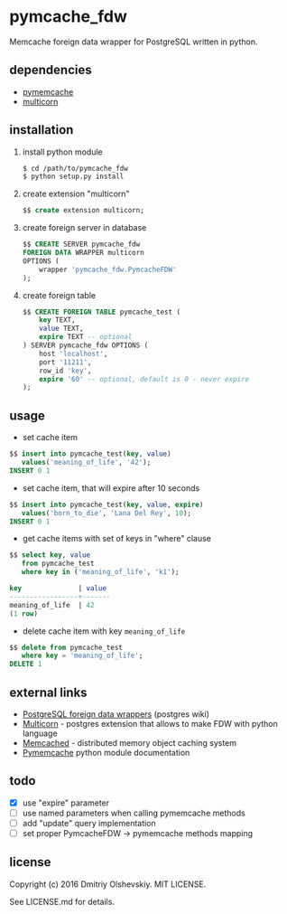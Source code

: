 pymcache\_fdw
=============

Memcache foreign data wrapper for PostgreSQL written in python.

dependencies
------------

- [pymemcache](https://pypi.python.org/pypi/pymemcache)
- [multicorn](http://multicorn.org/#idinstallation)

installation
------------

1. install python module

    ```bash
    $ cd /path/to/pymcache_fdw
    $ python setup.py install
    ```

2. create extension "multicorn"

    ```sql
    $$ create extension multicorn;
    ```

3. create foreign server in database

    ```sql
    $$ CREATE SERVER pymcache_fdw
    FOREIGN DATA WRAPPER multicorn
    OPTIONS (
        wrapper 'pymcache_fdw.PymcacheFDW'
    );
    ```

4. create foreign table

    ```sql
    $$ CREATE FOREIGN TABLE pymcache_test (
        key TEXT,
        value TEXT,
        expire TEXT -- optional
    ) SERVER pymcache_fdw OPTIONS (
        host 'localhost',
        port '11211',
        row_id 'key',
        expire '60' -- optional, default is 0 - never expire
    );
    ```

usage
-----

- set cache item

```sql
$$ insert into pymcache_test(key, value)
   values('meaning_of_life', '42');
INSERT 0 1
```

- set cache item, that will expire after 10 seconds

```sql
$$ insert into pymcache_test(key, value, expire)
   values('born_to_die', 'Lana Del Rey', 10);
INSERT 0 1
```

- get cache items with set of keys in "where" clause

```sql
$$ select key, value
   from pymcache_test
   where key in ('meaning_of_life', 'k1');

key              | value
-----------------+-------
meaning_of_life  | 42
(1 row)
```

- delete cache item with key `meaning_of_life`

```sql
$$ delete from pymcache_test
   where key = 'meaning_of_life';
DELETE 1
```

external links
--------------

- [PostgreSQL foreign data wrappers](https://wiki.postgresql.org/wiki/Foreign_data_wrappers) (postgres wiki)
- [Multicorn](http://multicorn.org) - postgres extension that allows to make FDW with python language
- [Memcached](https://memcached.org) - distributed memory object caching system
- [Pymemcache](https://pymemcache.readthedocs.io/en/latest) python module documentation

todo
----

 - [x] use "expire" parameter
 - [ ] use named parameters when calling pymemcache methods
 - [ ] add "update" query implementation
 - [ ] set proper PymcacheFDW -> pymemcache methods mapping

license
-------

Copyright (c) 2016 Dmitriy Olshevskiy. MIT LICENSE.

See LICENSE.md for details.
